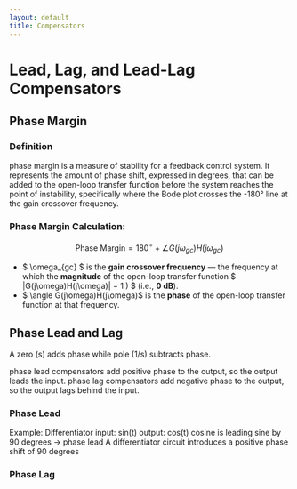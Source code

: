 ```yaml
---
layout: default
title: Compensators
---
```


# Lead, Lag, and Lead-Lag Compensators
## Phase Margin
### Definition
phase margin is a measure of stability for a feedback control system. It represents the amount of phase shift, expressed in degrees, that can be added to the open-loop transfer function before the system reaches the point of instability, specifically where the Bode plot crosses the -180° line at the gain crossover frequency.
### Phase Margin Calculation:
$$\text{Phase Margin} = 180^\circ + \angle G(j\omega_{gc})H(j\omega_{gc})$$

- $ \omega_{gc} $ is the **gain crossover frequency** — the frequency at which the **magnitude** of the open-loop transfer function $ |G(j\omega)H(j\omega)| = 1 \) $ (i.e., **0 dB**).
- $ \angle G(j\omega)H(j\omega)$ is the **phase** of the open-loop transfer function at that frequency.
## Phase Lead and Lag
A zero (s) adds phase while pole (1/s) subtracts phase.

phase lead compensators add positive phase to the output, so the output leads the input.
phase lag compensators add negative phase to the output, so the output lags behind the input.

### Phase Lead
Example: Differentiator
input: sin(t) output: cos(t)
cosine is leading sine by 90 degrees -> phase lead
A differentiator circuit introduces a positive phase shift of 90 degrees

### Phase Lag
